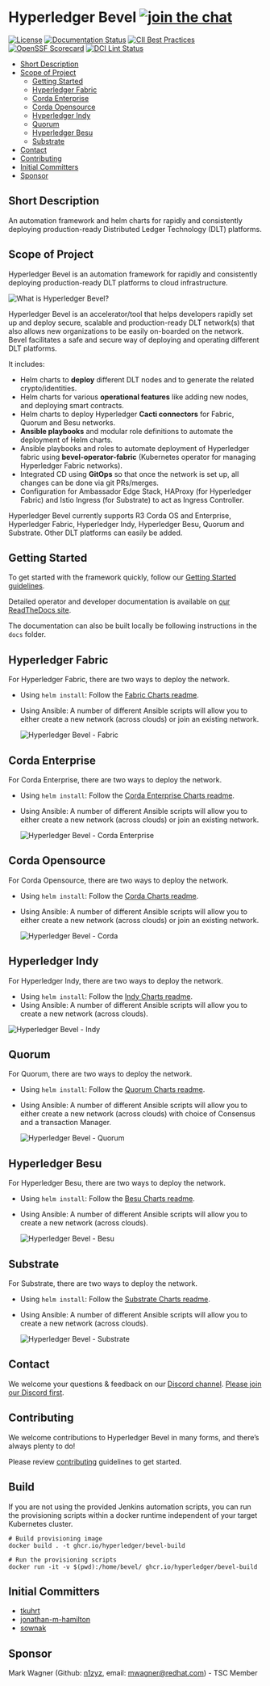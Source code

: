 # Hyperledger Bevel [![join the chat][chat-image]][chat-url]

[chat-url]: https://discord.gg/hyperledger
[chat-image]: https://img.shields.io/discord/905194001349627914?logo=Hyperledger&style=plastic.svg

[![License](https://img.shields.io/badge/License-Apache%202.0-blue.svg)](LICENSE) [![Documentation Status](https://readthedocs.org/projects/hyperledger-bevel/badge/?version=latest)](https://hyperledger-bevel.readthedocs.io/en/latest/?badge=latest) [![CII Best Practices](https://bestpractices.coreinfrastructure.org/projects/3548/badge)](https://bestpractices.coreinfrastructure.org/projects/3548)
 [![OpenSSF Scorecard](https://api.scorecard.dev/projects/github.com/hyperledger/bevel/badge)](https://scorecard.dev/viewer/?uri=github.com/hyperledger/bevel)
[![DCI Lint Status](https://github.com/hyperledger/bevel/actions/workflows/dci_lint.yml/badge.svg)](https://github.com/hyperledger/bevel/actions/workflows/dci_lint.yml)

- [Short Description](#short-description)
- [Scope of Project](#scope-of-project)
  - [Getting Started](#getting-started)
  - [Hyperledger Fabric](#hyperledger-fabric)
  - [Corda Enterprise](#corda-enterprise)
  - [Corda Opensource](#corda-opensource)
  - [Hyperledger Indy](#hyperledger-indy)
  - [Quorum](#quorum)
  - [Hyperledger Besu](#hyperledger-besu)
  - [Substrate](#substrate)
- [Contact](#contact)
- [Contributing](#contributing)
- [Initial Committers](#initial-committers)
- [Sponsor](#sponsor)

## Short Description
An automation framework and helm charts for rapidly and consistently deploying production-ready Distributed Ledger Technology (DLT) platforms.

## Scope of Project
Hyperledger Bevel is an automation framework for rapidly and consistently deploying production-ready DLT platforms to cloud infrastructure.

![What is Hyperledger Bevel?](./docs/images/hyperledger-bevel-overview.png "What is Hyperledger Bevel?")

Hyperledger Bevel is an accelerator/tool that helps developers rapidly set up and deploy secure, scalable and production-ready DLT network(s) that also allows new organizations to be easily on-boarded on the network. Bevel facilitates a safe and secure way of deploying and operating different DLT platforms.

It includes: 
- Helm charts to **deploy** different DLT nodes and to generate the related crypto/identities. 
- Helm charts for various **operational features** like adding new nodes, and deploying smart contracts.
- Helm charts to deploy Hyperledger **Cacti connectors** for Fabric, Quorum and Besu networks. 
- **Ansible playbooks** and modular role definitions to automate the deployment of Helm charts.
- Ansible playbooks and roles to automate deployment of Hyperledger fabric using  **bevel-operator-fabric** (Kubernetes operator for managing Hyperledger Fabric networks).
- Integrated CD using **GitOps** so that once the network is set up, all changes can be done via git PRs/merges.
- Configuration for Ambassador Edge Stack, HAProxy (for Hyperledger Fabric) and Istio Ingress (for Substrate) to act as Ingress Controller. 

Hyperledger Bevel currently supports R3 Corda OS and Enterprise, Hyperledger Fabric, Hyperledger Indy, Hyperledger Besu, Quorum and Substrate. Other DLT platforms can easily be added.

## Getting Started

To get started with the framework quickly, follow our [Getting Started guidelines](https://hyperledger-bevel.readthedocs.io/en/latest/gettingstarted.html).

Detailed operator and developer documentation is available on [our ReadTheDocs site](https://hyperledger-bevel.readthedocs.io/en/latest/index.html).

The documentation can also be built locally be following instructions in the `docs` folder.

## Hyperledger Fabric
For Hyperledger Fabric, there are two ways to deploy the network.

- Using `helm install`: Follow the [Fabric Charts readme](./platforms/hyperledger-fabric/charts/README.md).
- Using Ansible: A number of different Ansible scripts will allow you to either create a new network (across clouds) or join an existing network.

  ![Hyperledger Bevel - Fabric](./docs/images/hyperledger-bevel-fabric.png "Hyperledger Bevel for Hyperledger Fabric")

## Corda Enterprise
For Corda Enterprise, there are two ways to deploy the network.

- Using `helm install`: Follow the [Corda Enterprise Charts readme](./platforms/r3-corda-ent/charts/README.md).
- Using Ansible: A number of different Ansible scripts will allow you to either create a new network (across clouds) or join an existing network.

  ![Hyperledger Bevel - Corda Enterprise](./docs/images/hyperledger-bevel-corda-ent.png "Hyperledger Bevel for Corda Enterprise")

## Corda Opensource
For Corda Opensource, there are two ways to deploy the network.

-  Using `helm install`: Follow the [Corda Charts readme](./platforms/r3-corda/charts/README.md).
- Using Ansible: A number of different Ansible scripts will allow you to either create a new network (across clouds) or join an existing network.

  ![Hyperledger Bevel - Corda](./docs/images/hyperledger-bevel-corda.png "Hyperledger Bevel for Corda")

## Hyperledger Indy
For Hyperledger Indy, there are two ways to deploy the network.

- Using `helm install`: Follow the [Indy Charts readme](./platforms/hyperledger-indy/charts/README.md).
- Using Ansible: A number of different Ansible scripts will allow you to create a new network (across clouds).

![Hyperledger Bevel - Indy](./docs/images/hyperledger-bevel-indy.png "Hyperledger Bevel for Hyperledger Indy")

## Quorum
For Quorum, there are two ways to deploy the network.

- Using `helm install`: Follow the [Quorum Charts readme](./platforms/quorum/charts/README.md).
- Using Ansible: A number of different Ansible scripts will allow you to either create a new network (across clouds) with choice of Consensus and a transaction Manager.

  ![Hyperledger Bevel - Quorum](./docs/images/hyperledger-bevel-quorum.png "Hyperledger Bevel for Quorum")

## Hyperledger Besu
For Hyperledger Besu, there are two ways to deploy the network.

- Using `helm install`: Follow the [Besu Charts readme](./platforms/hyperledger-besu/charts/README.md).
- Using Ansible: A number of different Ansible scripts will allow you to create a new network (across clouds).

  ![Hyperledger Bevel - Besu](./docs/images/hyperledger-bevel-besu.png "Hyperledger Bevel for Hyperledger Besu")

## Substrate
For Substrate, there are two ways to deploy the network.

- Using `helm install`: Follow the [Substrate Charts readme](./platforms/substrate/charts/README.md).
- Using Ansible: A number of different Ansible scripts will allow you to create a new network (across clouds).

  ![Hyperledger Bevel - Substrate](./docs/images/hyperledger-bevel-substrate.png "Hyperledger Bevel for Substrate")

## Contact
We welcome your questions & feedback on our [Discord channel](https://discord.com/channels/905194001349627914/941739691336679454). [Please join our Discord first](https://discord.gg/hyperledger).

## Contributing
We welcome contributions to Hyperledger Bevel in many forms, and there’s always plenty to do!

Please review [contributing](./CONTRIBUTING.md) guidelines to get started.

## Build
If you are not using the provided Jenkins automation scripts, you can run the provisioning scripts within a docker runtime independent of your target Kubernetes cluster.
```
# Build provisioning image
docker build . -t ghcr.io/hyperledger/bevel-build

# Run the provisioning scripts
docker run -it -v $(pwd):/home/bevel/ ghcr.io/hyperledger/bevel-build
```

## Initial Committers
- [tkuhrt](https://github.com/tkuhrt)
- [jonathan-m-hamilton](https://github.com/jonathan-m-hamilton)
- [sownak](https://github.com/sownak)


## Sponsor
Mark Wagner (Github: [n1zyz](https://github.com/n1zyz), email: [mwagner@redhat.com](mailto:mwagner@redhat.com)) - TSC Member
